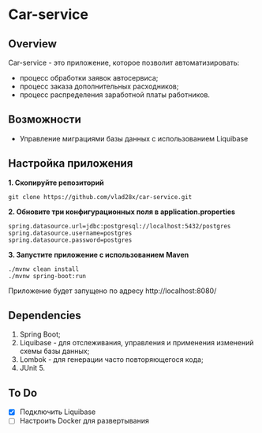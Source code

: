# Car-service

## Overview
Car-service - это приложение, которое позволит автоматизировать:
* процесс обработки заявок автосервиса; 
* процесс заказа дополнительных расходников; 
* процесс распределения заработной платы работников.

## Возможности

* Управление миграциями базы данных с использованием Liquibase

## Настройка приложения

**1. Скопируйте репозиторий**

```
git clone https://github.com/vlad28x/car-service.git
```

**2. Обновите три конфигурационных поля в application.properties**

```
spring.datasource.url=jdbc:postgresql://localhost:5432/postgres
spring.datasource.username=postgres
spring.datasource.password=postgres
```

**3. Запустите приложение с использованием Maven**

```
./mvnw clean install
./mvnw spring-boot:run
```

Приложение будет запущено по адресу http://localhost:8080/

## Dependencies

1. Spring Boot;
2. Liquibase - для отслеживания, управления и применения изменений схемы базы данных;
3. Lombok - для генерации часто повторяющегося кода;
4. JUnit 5.

## To Do
- [x] Подключить Liquibase
- [ ] Настроить Docker для развертывания